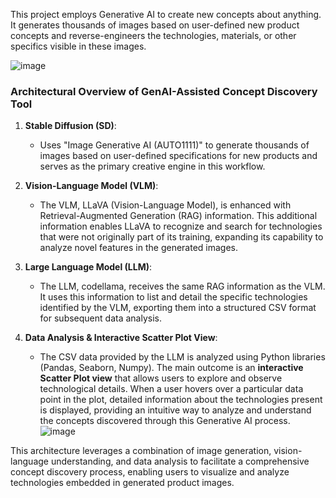 This project employs Generative AI to create new concepts about anything. It generates thousands of images based on user-defined new product concepts and reverse-engineers the technologies, materials, or other specifics visible in these images.

![image](https://github.com/user-attachments/assets/bd5d5fd9-f5a4-4bfb-b42b-948732d0545c)

### Architectural Overview of GenAI-Assisted Concept Discovery Tool ###

1. **Stable Diffusion (SD)**: 
   - Uses "Image Generative AI (AUTO1111)" to generate thousands of images based on user-defined specifications for new products and serves as the primary creative engine in this workflow.

2. **Vision-Language Model (VLM)**:
   - The VLM, LLaVA (Vision-Language Model), is enhanced with Retrieval-Augmented Generation (RAG) information. This additional information enables LLaVA to recognize and search for technologies that were not originally part of its training, expanding its capability to analyze novel features in the generated images.

3. **Large Language Model (LLM)**:
   - The LLM, codellama, receives the same RAG information as the VLM. It uses this information to list and detail the specific technologies identified by the VLM, exporting them into a structured CSV format for subsequent data analysis.

4. **Data Analysis & Interactive Scatter Plot View**:
   - The CSV data provided by the LLM is analyzed using Python libraries (Pandas, Seaborn, Numpy). The main outcome is an **interactive Scatter Plot view** that allows users to explore and observe technological details. When a user hovers over a particular data point in the plot, detailed information about the technologies present is displayed, providing an intuitive way to analyze and understand the concepts discovered through this Generative AI process.
![image](https://github.com/user-attachments/assets/c4c8001f-4401-43e7-aabb-dae5a8b4d79e)
 
This architecture leverages a combination of image generation, vision-language understanding, and data analysis to facilitate a comprehensive concept discovery process, enabling users to visualize and analyze technologies embedded in generated product images.
